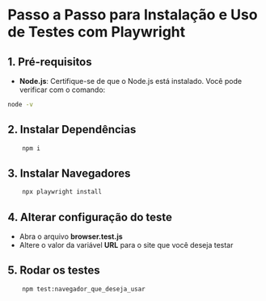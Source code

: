 # Passo a Passo para Instalação e Uso de Testes com Playwright

## 1. Pré-requisitos

- **Node.js**: Certifique-se de que o Node.js está instalado. Você pode verificar com o comando:
```bash
node -v
```

## 2. Instalar Dependências
```bash
    npm i
```

## 3. Instalar Navegadores
```bash
    npx playwright install
```

## 4. Alterar configuração do teste
- Abra o arquivo **browser.test.js**
- Altere o valor da variável **URL** para o site que você deseja testar

## 5. Rodar os testes
```bash
    npm test:navegador_que_deseja_usar
```